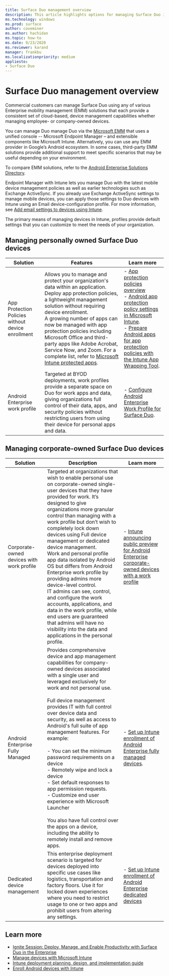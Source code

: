 ```yaml
---
title: Surface Duo management overview
description: This article highlights options for managing Surface Duo in a commercial environment.
ms.technology: windows
ms.prod: surface
author: coveminer
ms.author: hachidan
ms.topic: how-to
ms.date: 9/23/2020
ms.reviewer: karand
manager: frankbu
ms.localizationpriority: medium
appliesto:
- Surface Duo
---
```


# Surface Duo management overview

Commercial customers can manage Surface Duo using any of various Enterprise mobility management (EMM) solutions that each provide a consistent set of cloud-based, device management capabilities whether managing employee- or company-owned devices.

You can manage Duo manage Duo via the [Microsoft EMM](https://androidenterprisepartners.withgoogle.com/provider/#!/75) that uses a unified console -- Microsoft Endpoint Manager – and extensible components like Microsoft Intune. Alternatively, you can use any EMM provider in Google’s Android ecosystem. In some cases, third-party EMM solutions provide additional support to meet specific scenarios that may be useful depending on your environment.

To compare EMM solutions, refer to the [Android Enterprise Solutions Directory](https://androidenterprisepartners.withgoogle.com/emm/).

Endpoint Manager with Intune lets you manage Duo with the latest mobile device management policies as well as earlier technologies such as Exchange ActiveSync. If you already use Exchange ActiveSync settings to manage mobile devices, you can apply those settings to Duo devices with Intune using an Email device-configuration profile.  For more information, see [Add email settings to devices using Intune](/mem/intune/configuration/email-settings-configure).

The primary means of managing devices in Intune, profiles provide default settings that you can customize to meet the needs of your organization. 

## Managing personally owned Surface Duo devices

| Solution                                          | Features                                                                                                                                                                                                                                                                                                                                                                                                                                                                                                        | Learn more                                                                                                                                                                                                                                                                                                                                                                                                                                                        |
| ------------------------------------------------- | --------------------------------------------------------------------------------------------------------------------------------------------------------------------------------------------------------------------------------------------------------------------------------------------------------------------------------------------------------------------------------------------------------------------------------------------------------------------------------------------------------------- | ----------------------------------------------------------------------------------------------------------------------------------------------------------------------------------------------------------------------------------------------------------------------------------------------------------------------------------------------------------------------------------------------------------------------------------------------------------------- |
| App Protection Policies without device enrollment | Allows you to manage and protect your organization's data within an application.<br>Deploy app protection policies, a lightweight management solution without requiring device enrollment.<br>A growing number of apps can now be managed with app protection policies including Microsoft Office and third-party apps like Adobe Acrobat, Service Now, and Zoom. For a complete list, refer to [Microsoft Intune protected apps](/mem/intune/apps/apps-supported-intune-apps). | - [App protection policies overview](/mem/intune/apps/app-protection-policy-settings-android)<br>- [Android app protection policy settings in Microsoft Intune](/mem/intune/apps/app-protection-policy-settings-android).<br>- [Prepare Android apps for app protection policies with the Intune App Wrapping Tool](/mem/intune/developer/app-wrapper-prepare-android). |
| Android Enterprise work profile                   | Targeted at BYOD deployments, work profiles provide a separate space on Duo for work apps and data, giving organizations full control of their data, apps, and security policies without restricting users from using their device for personal apps and data.                                                                                                                                                                                                                                                  | - [Configure Android Enterprise Work Profile for Surface Duo](surface-duo-config-work-profile.md).                                                                                                                                                                                                                                                                                                               |

## Managing corporate-owned Surface Duo devices

| Solution                                  | Description                                                                                                                                                                                                                                                                                                                                                                                                                                                                                                                                                                                                                                                                                                                                     | Learn more                                                                                                                                                                                                                                                                                                      |
| ----------------------------------------- | ----------------------------------------------------------------------------------------------------------------------------------------------------------------------------------------------------------------------------------------------------------------------------------------------------------------------------------------------------------------------------------------------------------------------------------------------------------------------------------------------------------------------------------------------------------------------------------------------------------------------------------------------------------------------------------------------------------------------------------------------- | --------------------------------------------------------------------------------------------------------------------------------------------------------------------------------------------------------------------------------------------------------------------------------------------------------------- |
| Corporate-owned devices with work profile | Targeted at organizations that wish to enable personal use on corporate-owned single-user devices that they have provided for work. It’s designed to give organizations more granular control than managing with a work profile but don’t wish to completely lock down devices using Full device management or dedicated device management.<br>Work and personal profile app data isolated by Android OS but differs from Android Enterprise work profile by providing admins more device-level control.<br>IT admins can see, control, and configure the work accounts, applications, and data in the work profile, while end users are guaranteed that admins will have no visibility into the data and applications in the personal profile. | - [Intune announcing public preview for Android Enterprise corporate-owned devices with a work profile](https://techcommunity.microsoft.com/t5/intune-customer-success/intune-announcing-public-preview-for-android-enterprise/ba-p/1524325)                                                                    |
| Android Enterprise Fully Managed          | Provides comprehensive device and app management capabilities for company-owned devices associated with a single user and leveraged exclusively for work and not personal use.<br> <br>Full device management provides IT with full control over device data and security, as well as access to Android's full suite of app management features. For example:<br><br>- You can set the minimum password requirements on a device<br>- Remotely wipe and lock a device<br>- Set default responses to app permission requests.<br>- Customize end user experience with Microsoft Launcher<br><br>You also have full control over the apps on a device, including the ability to remotely install and remove apps.                                 | - [Set up Intune enrollment of Android Enterprise fully managed devices](/mem/intune/enrollment/android-fully-managed-enroll). |
| Dedicated device management               | This enterprise deployment scenario is targeted for devices deployed into specific use cases like logistics, transportation and factory floors. Use it for locked down experiences where you need to restrict usage to one or two apps and prohibit users from altering any settings.                                                                                                                                                                                                                                                                                                                                                                                                                                                           | - [Set up Intune enrollment of Android Enterprise dedicated devices](/mem/intune/enrollment/android-kiosk-enroll)                                                                                                                                                               |

## Learn more

- [Ignite Session: Deploy, Manage, and Enable Productivity with Surface Duo in the Enterprise](https://youtu.be/DOsBMNFmdfw)
- [Manage devices with Microsoft Intune](/mem/intune/remote-actions/device-management)
- [Intune deployment planning, design, and implementation guide](/mem/intune/fundamentals/planning-guide)
- [Enroll Android devices with Intune](/mem/intune/enrollment/android-enroll)